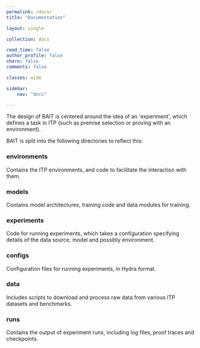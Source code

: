 ```yaml
---
permalink: /docs/
title: "Documentation"

layout: single

collection: docs

read_time: false
author_profile: false
share: false
comments: false

classes: wide

sidebar:
    nav: "docs"

---
```


The design of BAIT is centered around the idea of an 'experiment', which defines a task in ITP (such as premise selection or
proving with an environment).

BAIT is split into the following directories to reflect this: 

### environments
Contains the ITP environments, and code to facilitate the interaction with them.

### models
Contains model architectures, training code and data modules for training.

### experiments
Code for running experiments, which takes a configuration specifying details of the data source, model and possibly environment. 

### configs
Configuration files for running experiments, in Hydra format. 

### data
Includes scripts to download and process raw data from various ITP datasets and benchmarks.

### runs
Contains the output of experiment runs, including log files, proof traces and checkpoints.

